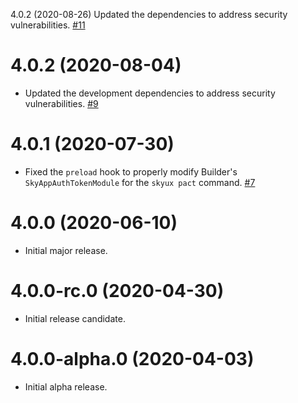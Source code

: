 4.0.2 (2020-08-26)
Updated the dependencies to address security vulnerabilities. [#11](https://github.com/blackbaud/skyux-sdk-builder-plugin-pact/pull/11)

# 4.0.2 (2020-08-04)

- Updated the development dependencies to address security vulnerabilities. [#9](https://github.com/blackbaud/skyux-sdk-builder-plugin-pact/pull/9)

# 4.0.1 (2020-07-30)

- Fixed the `preload` hook to properly modify Builder's `SkyAppAuthTokenModule` for the `skyux pact` command. [#7](https://github.com/blackbaud/skyux-sdk-builder-plugin-pact/pull/7)

# 4.0.0 (2020-06-10)

- Initial major release.

# 4.0.0-rc.0 (2020-04-30)

- Initial release candidate.

# 4.0.0-alpha.0 (2020-04-03)

- Initial alpha release.

